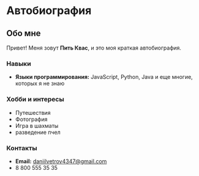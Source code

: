 # Автобиография

## Обо мне
Привет! Меня зовут **Пить Квас**, и это моя краткая автобиография.

### Навыки
- **Языки программирования:** JavaScript, Python, Java и еще многие, которых я не знаю

### Хобби и интересы
- Путешествия  
- Фотография  
- Игра в шахматы  
- разведение пчел 

### Контакты
- **Email:** daniilvetrov4347@gmail.com  
- 8 800 555 35 35
